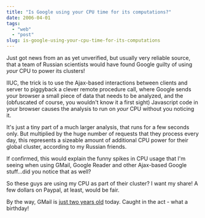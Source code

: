 ```yaml
---
title: "Is Google using your CPU time for its computations?"
date: 2006-04-01
tags: 
  - "web"
  - "post"
slug: is-google-using-your-cpu-time-for-its-computations
---
```


Just got news from an as yet unverified, but usually very reliable source, that a team of Russian scientists would have found Google guilty of using _your_ CPU to power its clusters!

IIUC, the trick is to use the Ajax-based interactions between clients and server to piggyback a clever remote procedure call, where Google sends your browser a small piece of data that needs to be analyzed, and the (obfuscated of course, you wouldn't know it a first sight) Javascript code in your browser causes the analysis to run on _your_ CPU without you noticing it.

It's just a tiny part of a much larger analysis, that runs for a few seconds only. But multiplied by the huge number of requests that they process every day, this represents a sizeable amount of additional CPU power for their global cluster, according to my Russian friends.

If confirmed, this would explain the funny spikes in CPU usage that I'm seeing when using GMail, Google Reader and other Ajax-based Google stuff...did you notice that as well?

So these guys are using my CPU as part of their cluster? I want my share! A few dollars on Paypal, at least, would be fair.

By the way, GMail is [just two years old](http://codeconsult.ch/bertrand/archives/000283.html) today. Caught in the act - what a birthday!
